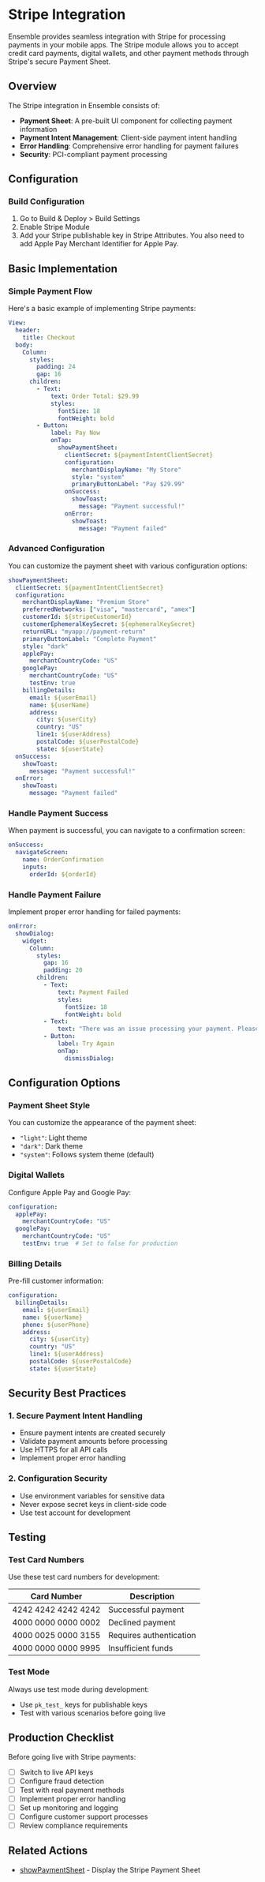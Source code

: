 # Stripe Integration

Ensemble provides seamless integration with Stripe for processing payments in your mobile apps. The Stripe module allows you to accept credit card payments, digital wallets, and other payment methods through Stripe's secure Payment Sheet.

## Overview

The Stripe integration in Ensemble consists of:

- **Payment Sheet**: A pre-built UI component for collecting payment information
- **Payment Intent Management**: Client-side payment intent handling
- **Error Handling**: Comprehensive error handling for payment failures
- **Security**: PCI-compliant payment processing

## Configuration

### Build Configuration

1. Go to Build & Deploy > Build Settings
2. Enable Stripe Module
3. Add your Stripe publishable key in Stripe Attributes. You also need to add Apple Pay Merchant Identifier for Apple Pay.

## Basic Implementation

### Simple Payment Flow

Here's a basic example of implementing Stripe payments:

```yaml
View:
  header:
    title: Checkout
  body:
    Column:
      styles:
        padding: 24
        gap: 16
      children:
        - Text:
            text: Order Total: $29.99
            styles:
              fontSize: 18
              fontWeight: bold
        - Button:
            label: Pay Now
            onTap:
              showPaymentSheet:
                clientSecret: ${paymentIntentClientSecret}
                configuration:
                  merchantDisplayName: "My Store"
                  style: "system"
                  primaryButtonLabel: "Pay $29.99"
                onSuccess:
                  showToast:
                    message: "Payment successful!"
                onError:
                  showToast:
                    message: "Payment failed"
```

### Advanced Configuration

You can customize the payment sheet with various configuration options:

```yaml
showPaymentSheet:
  clientSecret: ${paymentIntentClientSecret}
  configuration:
    merchantDisplayName: "Premium Store"
    preferredNetworks: ["visa", "mastercard", "amex"]
    customerId: ${stripeCustomerId}
    customerEphemeralKeySecret: ${ephemeralKeySecret}
    returnURL: "myapp://payment-return"
    primaryButtonLabel: "Complete Payment"
    style: "dark"
    applePay:
      merchantCountryCode: "US"
    googlePay:
      merchantCountryCode: "US"
      testEnv: true
    billingDetails:
      email: ${userEmail}
      name: ${userName}
      address:
        city: ${userCity}
        country: "US"
        line1: ${userAddress}
        postalCode: ${userPostalCode}
        state: ${userState}
  onSuccess:
    showToast:
      message: "Payment successful!"
  onError:
    showToast:
      message: "Payment failed"
```

### Handle Payment Success

When payment is successful, you can navigate to a confirmation screen:

```yaml
onSuccess:
  navigateScreen:
    name: OrderConfirmation
    inputs:
      orderId: ${orderId}
```

### Handle Payment Failure

Implement proper error handling for failed payments:

```yaml
onError:
  showDialog:
    widget:
      Column:
        styles:
          gap: 16
          padding: 20
        children:
          - Text:
              text: Payment Failed
              styles:
                fontSize: 18
                fontWeight: bold
          - Text:
              text: "There was an issue processing your payment. Please try again."
          - Button:
              label: Try Again
              onTap: 
                dismissDialog:
```

## Configuration Options

### Payment Sheet Style

You can customize the appearance of the payment sheet:

- `"light"`: Light theme
- `"dark"`: Dark theme  
- `"system"`: Follows system theme (default)

### Digital Wallets

Configure Apple Pay and Google Pay:

```yaml
configuration:
  applePay:
    merchantCountryCode: "US"
  googlePay:
    merchantCountryCode: "US"
    testEnv: true  # Set to false for production
```

### Billing Details

Pre-fill customer information:

```yaml
configuration:
  billingDetails:
    email: ${userEmail}
    name: ${userName}
    phone: ${userPhone}
    address:
      city: ${userCity}
      country: "US"
      line1: ${userAddress}
      postalCode: ${userPostalCode}
      state: ${userState}
```

## Security Best Practices

### 1. Secure Payment Intent Handling

- Ensure payment intents are created securely
- Validate payment amounts before processing
- Use HTTPS for all API calls
- Implement proper error handling

### 2. Configuration Security

- Use environment variables for sensitive data
- Never expose secret keys in client-side code
- Use test account for development

## Testing

### Test Card Numbers

Use these test card numbers for development:

| Card Number | Description |
|-------------|-------------|
| 4242 4242 4242 4242 | Successful payment |
| 4000 0000 0000 0002 | Declined payment |
| 4000 0025 0000 3155 | Requires authentication |
| 4000 0000 0000 9995 | Insufficient funds |

### Test Mode

Always use test mode during development:

- Use `pk_test_` keys for publishable keys
- Test with various scenarios before going live

## Production Checklist

Before going live with Stripe payments:

- [ ] Switch to live API keys
- [ ] Configure fraud detection
- [ ] Test with real payment methods
- [ ] Implement proper error handling
- [ ] Set up monitoring and logging
- [ ] Configure customer support processes
- [ ] Review compliance requirements

## Related Actions

- [showPaymentSheet](../actions/show-payment-sheet.md) - Display the Stripe Payment Sheet 